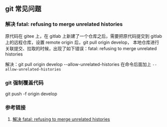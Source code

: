 ## git 常见问题

### 解决 fatal: refusing to merge unrelated histories

原代码在 gitee 上，在 gitlab 上新建了一个仓库之后，需要把原代码提交到 gitlab 上的远程仓库，设置 remote origin 后，git pull origin develop，
本地仓库进行关联提交、拉取的时候，出现了如下错误：fatal: refusing to merge unrelated histories

解决：git pull origin develop --allow-unrelated-histories
在命令后面加上 `--allow-unrelated-histories`

### git 强制覆盖代码

git push -f origin develop

### 参考链接

1. [解决 fatal: refusing to merge unrelated histories](https://blog.51cto.com/laok8/2454524)
